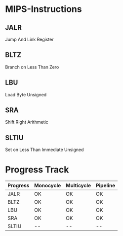 # MIPS-Instructions


## JALR
Jump And Link Register
## BLTZ
Branch on Less Than Zero
## LBU
Load Byte Unsigned
## SRA
Shift Right Arithmetic
## SLTIU
Set on Less Than Immediate Unsigned 

# Progress Track


| **Progress**   | **Monocycle**  | **Multicycle**  | **Pipeline**  |
|----------------|----------------|-----------------|---------------|
| JALR           | OK            |          OK      |         OK   |
| BLTZ            |   OK           |          OK      |     OK         |
| LBU            |   OK           |        OK        |        OK      |
| SRA             |    OK          |         OK     |          OK    |
| SLTIU          |       --       |        --        |       --       |
